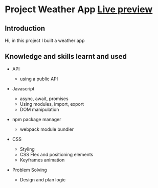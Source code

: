 # Project Weather App [Live preview](https://lancedang64.github.io/project_weather-app/)

## Introduction
Hi, in this project I built a weather app

## Knowledge and skills learnt and used
- API
  - using a public API

- Javascript
  - async, await, promises
  - Using modules, import, export
  - DOM manipulation

- npm package manager
  - webpack module bundler

- CSS
  - Styling
  - CSS Flex and positioning elements
  - Keyframes animation
  
- Problem Solving
  - Design and plan logic
